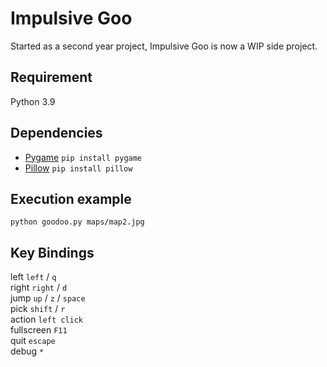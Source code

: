 # Impulsive Goo

Started as a second year project, Impulsive Goo is now a WIP side project.

## Requirement

Python 3.9

## Dependencies

- [Pygame](https://pypi.org/project/pygame/) ```pip install pygame```
- [Pillow](https://pythonexamples.org/python-pillow-read-image/) ```pip install pillow```

## Execution example

```
python goodoo.py maps/map2.jpg
```

## Key Bindings

left  ```left``` / ```q```<br/>
right ```right``` / ```d```<br/>
jump ```up``` / ```z``` / ```space```<br/>
pick ```shift``` / ```r```<br/>
action ```left click```<br/>
fullscreen ```F11```<br/>
quit ```escape```<br/>
debug ```*```<br/>
